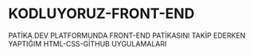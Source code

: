 # KODLUYORUZ-FRONT-END
PATİKA.DEV PLATFORMUNDA FRONT-END PATİKASINI TAKİP EDERKEN YAPTIĞIM HTML-CSS-GİTHUB UYGULAMALARI
